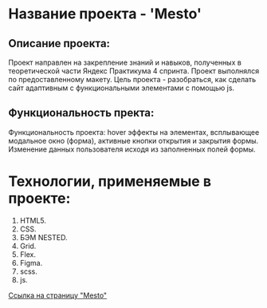 # Название проекта - 'Mesto'

## Описание проекта:

Проект направлен на закрепление знаний и навыков, полученных в теоретической части Яндекс Практикума 4 спринта. Проект выполнялся по предоставленному макету. Цель проекта - разобраться, как сделать сайт адаптивным с функциональными элементами с помощью js.

## Функциональность пректа:

Функциональность проекта: hover эффекты на элементах, всплывающее модальное окно (форма), активные кнопки открытия и закрытия формы. Изменение данных пользователя исходя из заполненных полей формы.

# Технологии, применяемые в проекте:

1. HTML5.
2. CSS.
3. БЭМ NESTED.
4. Grid.
5. Flex.
6. Figma.
7. scss.
8. js.

[Ссылка на страницу "Mesto"]()
